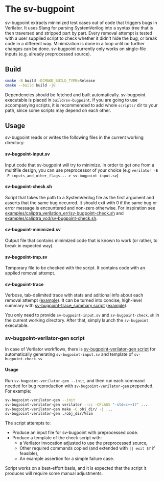 # The sv-bugpoint

sv-bugpoint extracts minimized test cases out of code that triggers bugs in Verilator.
It uses Slang for parsing SystemVerilog into a syntax tree that is then traversed and stripped part by part.
Every removal attempt is tested with a user supplied script to check whether it didn't hide the bug, or break
code in a different way. Minimization is done in a loop until no further changes can be done.
sv-bugpoint currently only works on single-file inputs (e.g. already preprocessed source).


## Build
```sh
cmake -B build -DCMAKE_BUILD_TYPE=Release
cmake --build build -j8
```

Dependencies should be fetched and built automatically.
sv-bugpoint executable is placed in `build/sv-bugpoint`.
If you are going to use accompanying scripts, it is recommended to add whole `scripts/` dir
to your path, since some scripts may depend on each other.

## Usage
sv-bugpoint reads or writes the following files in the current working directory:
#### sv-bugpoint-input.sv
Input code that sv-bugpoint will try to minimize. In order to get one from a multifile design,
you can use preprocessor of your choice (e.g `verilator -E -P inputs_and_other_flags... > sv-bugpoint-input.sv`)

#### sv-bugpoint-check.sh
Script that takes the path to a SystemVerilog file as the first argument and asserts that the same bug occurred.
It should exit with 0 if the same bug or error message is encountered and non-zero otherwise.
For inspiration see [examples/caliptra_verilation_err/sv-bugpoint-check.sh](examples/caliptra_verilation_err/sv-bugpoint-check.sh)
and [examples/caliptra_vcd/sv-bugpoint-check.sh](examples/caliptra_vcd/sv-bugpoint-check.sh).

#### sv-bugpoint-minimized.sv
Output file that contains minimized code that is known to work (or rather, to break in expected way).

#### sv-bugpoint-tmp.sv
Temporary file to be checked with the script. It contains code with an applied removal attempt.

#### sv-bugpoint-trace
Verbose, tab-delimited trace with stats and aditional info about each removal attempt ([example](examples/caliptra_verilation_err/sv-bugpoint-trace)).
It can be turned into concise, high-level summary with [sv-bugpoint-trace_summary script](scripts/sv-bugpoint-trace_summary) ([example](examples/caliptra_verilation_err/sv-bugpoint-trace_summarized)).


You only need to provide `sv-bugpoint-input.sv` and `sv-bugpoint-check.sh` in the current working directory. After that, simply launch the `sv-bugpoint` executable.

### sv-bugpoint-verilator-gen script
In case of Verilator workflows, there is [sv-bugpoint-verilator-gen script](scripts/sv-bugpoint-verilator-gen) for automatically generating `sv-bugpoint-input.sv` and template of `sv-bugpoint-check.sv`
#### Usage
Run `sv-bugpoint-verilator-gen --init`, and then run each command needed for bug reproduction with `sv-bugpoint-verilator-gen` prepended. For example:
```sh
sv-bugpoint-verilator-gen --init
sv-bugpoint-verilator-gen verilator --cc -CFLAGS "-std=c++17" ...
sv-bugpoint-verilator-gen make -C obj_dir/ -j ...
sv-bugpoint-verilator-gen ./obj_dir/Vsim
```

The script attempts to:
- Produce an input file for sv-bugpoint with preprocessed code.
- Produce a template of the check script with:
  - a Verilator invocation adjusted to use the preprocessed source,
  - Other required commands copied (and extended with `|| exit $?` if feasible),
  - An example assertion for a simple failure case.

Script works on a best-effort basis, and it is expected that the script it produces will require some manual adjustments.
